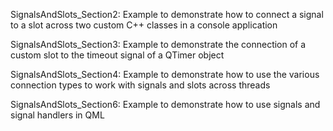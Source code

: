 SignalsAndSlots_Section2: Example to demonstrate how to connect a signal to a slot across two custom C++ classes in a console application

SignalsAndSlots_Section3: Example to demonstrate the connection of a custom slot to the timeout signal of a QTimer object

SignalsAndSlots_Section4: Example to demonstrate how to use the various connection types to work with signals and slots across threads

SignalsAndSlots_Section6: Example to demonstrate how to use signals and signal handlers in QML
